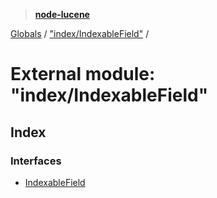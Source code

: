 > **[node-lucene](../README.md)**

[Globals](../README.md) / ["index/IndexableField"](_index_indexablefield_.md) /

# External module: "index/IndexableField"

## Index

### Interfaces

* [IndexableField](../interfaces/_index_indexablefield_.indexablefield.md)